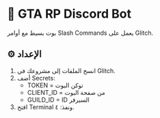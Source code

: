 # 🤖 GTA RP Discord Bot

بوت بسيط مع أوامر Slash Commands يعمل على Glitch.

## ⚙ الإعداد
1. انسخ الملفات إلى مشروعك في Glitch.
2. أضف Secrets:
   - TOKEN = توكن البوت
   - CLIENT_ID = من صفحة البوت
   - GUILD_ID = ID السيرفر
3. افتح Terminal ونفذ:
٤.
